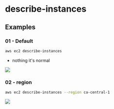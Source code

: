 # describe-instances

## Examples
### 01 - Default
````bash
aws ec2 describe-instances
````
* nothing it's normal

[<img src="https://i.imgur.com/hSdqK7X.png">](https://i.imgur.com/hSdqK7X.png)

### 02 - region
````bash
aws ec2 describe-instances --region ca-central-1
````
[<img src="https://i.imgur.com/RFujLXg.png">](https://i.imgur.com/RFujLXg.png)
